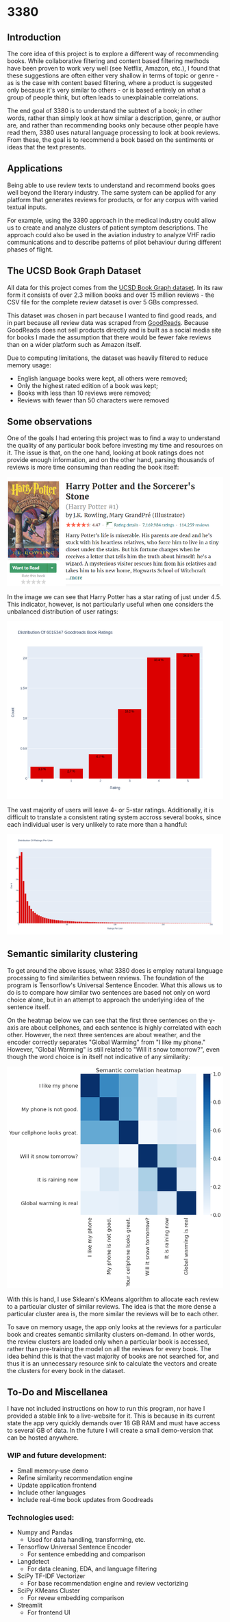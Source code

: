 # 3380

## Introduction

The core idea of this project is to explore a different way of recommending books. While collaborative filtering and content based filtering methods have been proven to work very well (see Netflix, Amazon, etc.), I found that these suggestions are often either very shallow in terms of topic or genre - as is the case with content based filtering, where a product is suggested only because it's very similar to others - or is based entirely on what a group of people think, but often leads to unexplainable correlations.

The end goal of 3380 is to understand the subtext of a book; in other words, rather than simply look at how similar a description, genre, or author are, and rather than recommending books only because other people have read them, 3380 uses natural language processing to look at book reviews. From these, the goal is to recommend a book based on the sentiments or ideas that the text presents.


## Applications

Being able to use review texts to understand and recommend books goes well beyond the literary industry. The same system can be applied for any platform that generates reviews for products, or for any corpus with varied textual inputs.

For example, using the 3380 approach in the medical industry could allow us to create and analyze clusters of patient symptom descriptions. The approach could also be used in the aviation industry to analyze VHF radio communications and to describe patterns of pilot behaviour during different phases of flight.

## The UCSD Book Graph Dataset

All data for this project comes from the [UCSD Book Graph dataset](https://sites.google.com/eng.ucsd.edu/ucsdbookgraph/home). In its raw form it consists of over 2.3 million books and over 15 million reviews - the CSV file for the complete review dataset is over 5 GBs compressed.

This dataset was chosen in part because I wanted to find good reads, and in part because all review data was scraped from [GoodReads](https://www.goodreads.com/). Because GoodReads does not sell products directly and is built as a social media site for books I made the assumption that there would be fewer fake reviews than on a wider platform such as Amazon itself.

Due to computing limitations, the dataset was heavily filtered to reduce memory usage:

* English language books were kept, all others were removed;
* Only the highest rated edition of a book was kept;
* Books with less than 10 reviews were removed;
* Reviews with fewer than 50 characters were removed

## Some observations

One of the goals I had entering this project was to find a way to understand the quality of any particular book before investing my time and resources on it. The issue is that, on the one hand, looking at book ratings does not provide enough information, and on the other hand, parsing thousands of reviews is more time consuming than reading the book itself:

![harryPotter](Presentation/harryPotter.png)

In the image we can see that Harry Potter has a star rating of just under 4.5. This indicator, however, is not particularly useful when one considers the unbalanced distribution of user ratings:

![ratingsDistribution](Presentation/ratingsDistribution.png)

The vast majority of users will leave 4- or 5-star ratings. Additionally, it is difficult to translate a consistent rating system accross several books, since each individual user is very unlikely to rate more than a handful:

![ratingsPerUser](Presentation/userRatingsDistribution.png)

## Semantic similarity clustering

To get around the above issues, what 3380 does is employ natural language processing to find similarities between reviews. The foundation of the program is Tensorflow's Universal Sentence Encoder. What this allows us to do is to compare how similar two sentences are based not only on word choice alone, but in an attempt to approach the underlying idea of the sentence itself.

On the heatmap below we can see that the first three sentences on the y-axis are about cellphones, and each sentence is highly correlated with each other. However, the next three sentences are about weather, and the encoder correctly separates "Global Warming" from "I like my phone." However, "Global Warming" is still related to "Will it snow tomorrow?", even though the word choice is in itself not indicative of any similarity:

![corrMap](Presentation/corrmap.png)

With this is hand, I use Sklearn's KMeans algorithm to allocate each review to a particular cluster of similar reviews. The idea is that the more dense a particular cluster area is, the more similar the reviews will be to each other.

To save on memory usage, the app only looks at the reviews for a particular book and creates semantic similarity clusters on-demand. In other words, the review clusters are loaded only when a particular book is accessed, rather than pre-training the model on all the reviews for every book. The idea behind this is that the vast majority of books are not searched for, and thus it is an unnecessary resource sink to calculate the vectors and create the clusters for every book in the dataset.

## To-Do and Miscellanea

I have not included instructions on how to run this program, nor have I provided a stable link to a live-website for it. This is because in its current state the app very quickly demands over 18 GB RAM and must have access to several GB of data. In the future I will create a small demo-version that can be hosted anywhere.

### WIP and future development:
* Small memory-use demo
* Refine similarity recommendation engine
* Update application frontend
* Include other languages
* Include real-time book updates from Goodreads

### Technologies used:

* Numpy and Pandas
    * Used for data handling, transforming, etc.
* Tensorflow Universal Sentence Encoder
    * For sentence embedding and comparison
* Langdetect
    * For data cleaning, EDA, and language filtering
* SciPy TF-IDF Vectorizer
    * For base recommendation engine and review vectorizing
* SciPy KMeans Cluster
    * For revew embedding comparison
* Streamlit
    * For frontend UI
